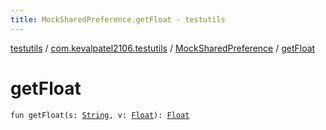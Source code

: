 ```yaml
---
title: MockSharedPreference.getFloat - testutils
---
```


[testutils](../../index.html) / [com.kevalpatel2106.testutils](../index.html) / [MockSharedPreference](index.html) / [getFloat](./get-float.html)

# getFloat

`fun getFloat(s: `[`String`](https://kotlinlang.org/api/latest/jvm/stdlib/kotlin/-string/index.html)`, v: `[`Float`](https://kotlinlang.org/api/latest/jvm/stdlib/kotlin/-float/index.html)`): `[`Float`](https://kotlinlang.org/api/latest/jvm/stdlib/kotlin/-float/index.html)